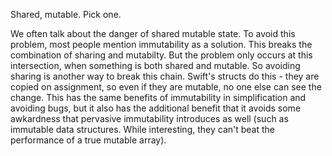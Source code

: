 Shared, mutable. Pick one.

We often talk about the danger of shared mutable state. To avoid this problem, most people mention immutability as a solution. This breaks the combination of sharing and mutabilty. But the problem only occurs at this intersection, when something is both shared and mutable. So avoiding sharing is another way to break this chain. Swift's structs do this - they are copied on assignment, so even if they are mutable, no one else can see the change. This has the same benefits of immutability in simplification and avoiding bugs, but it also has the additional benefit that it avoids some awkardness that pervasive immutability introduces as well (such as immutable data structures. While interesting, they can't beat the performance of a true mutable array).